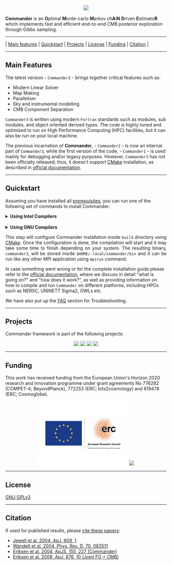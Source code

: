 <a name="top"></a>
<p align="center">
    <img src="https://github.com/hke/Commander/blob/master/logo/Commander-logo-large-1024x335.png" height="150">
</p>

**Commander** is an **O**ptimal **M**onte-carlo **M**arkov ch**A**i**N** **D**riven **E**stimato**R** which implements fast and efficient end-to-end CMB posterior exploration through Gibbs sampling.

---

| [Main features](#main-features) | [Quickstart](#quickstart) | [Projects](#projects) | [License](#license) | [Funding](#funding) | [Citation](#citation) |

---

## Main Features

The latest version - `Commander3` - brings together critical features such as:

- Modern Linear Solver
- Map Making
- Parallelism
- Sky and instrumental modelling
- CMB Component Separation

`Commander3` is written using modern `Fortran` standards such as modules, sub modules, and object oriented derived types. The code is highly tuned and optimized to run on High Performance Computing (HPC) facilities, but it can also be run on your local machine.

The previous incarnation of **Commander**, - `Commander2` - is now an internal part of `Commander3`, while the first version of the code, - `Commander1` - is used mainly for debugging and/or legacy purposes. However, `Commander1` has not been officially released; thus, it doesn't support [CMake](https://cmake.org/) installation, as described in [official documentation](https://docs.beyondplanck.science/#/parameters/intro).

---

## Quickstart

Assuming you have installed all 
[prerequisites](https://cosmoglobe.github.io/Commander/#/01_user_manual/prerequisites/README),
you can run one of the following set of commands to install Commander:
<details>
<summary>
<b>Using Intel Compilers</b>
</summary>
<pre><code>
&#36; git clone https://github.com/Cosmoglobe/Commander.git && cd Commander 
&#36; mkdir build && cd build 
&#36; cmake -DCMAKE_INSTALL_PREFIX=&#36;HOME/.local/commander -DCMAKE_C_COMPILER=icc -DCMAKE_CXX_COMPILER=icpc -DCMAKE_Fortran_COMPILER=ifort -DMPI_C_COMPILER=mpiicc -DMPI_CXX_COMPILER=mpiicpc -DMPI_Fortran_COMPILER=mpiifort ..
&#36; cmake --build . --target install -j N  
</code></pre>
where <code>N</code> is the number of processors to use.
</details>
</br>

<details>
<summary>
<b>Using GNU Compilers</b>
</summary>
<pre><code>
&#36; git clone https://github.com/Cosmoglobe/Commander.git && cd Commander 
&#36; mkdir build && cd build 
&#36; cmake -DCMAKE_INSTALL_PREFIX=&#36;HOME/.local/commander -DCMAKE_C_COMPILER=gcc -DCMAKE_CXX_COMPILER=g++ -DCMAKE_Fortran_COMPILER=gfortran -DMPI_C_COMPILER=mpicc -DMPI_CXX_COMPILER=mpic++ -DMPI_Fortran_COMPILER=mpifort ..
&#36; cmake --build . --target install -j N  
</code></pre>
where <code>N</code> is the number of processors to use.
</details>

<p align="justify">
This step will configure Commander installation inside <code>build</code> directory using 
<a href="https://cmake.org/">CMake</a>. Once the configuration is done, the compilation will 
start and it may take some time to finish depending on your system. The resulting 
binary, <code>commander3</code>, will be stored inside 
<code>&#36;HOME/.local/commander/bin</code> and it can be run like any other MPI 
application using <code>mpirun</code> command.  

In case something went wrong or for the complete installation guide 
please refer to the 
<a href="https://cosmoglobe.github.io/Commander/#/">official documentation</a>, 
where we discuss in detail "what is going on?" and "how does it work?", as 
well as providing information on how to compile and run <code>Commander</code> 
on different platforms, including HPCs such as NERSC, UNINETT Sigma2, OWLs etc. 

We have also put up the 
<a href="https://cosmoglobe.github.io/Commander/#/04_faq/README">FAQ</a> 
section for Troubleshooting.
</p>

---

## Projects

Commander framework is part of the following projects:

<p align="center">
    <img src="./logo/Planck_logo.png" height="100"> 
    <img src="./logo/beyondplanck_logo.png" height="100"> 
    <img src="./logo/LiteBIRD-logo-posi-RGB.png" height="100"> 
    <img src="./logo/Cosmoglobe-logo-vertical-large.png" height="100"> 
</p>

---

## Funding

This work has received funding from the European Union's Horizon 2020 research and innovation programme under grant agreements No 776282 (COMPET-4; BeyondPlanck), 772253 (ERC; bits2cosmology) and 819478 (ERC; Cosmoglobe).

<p align="center">
    <img src="./logo/LOGO_ERC-FLAG_EU_.jpg" height="200">
    <img src="./logo/horizon2020_logo.jpg" height="200">
</p>

---

## License

[GNU GPLv3](https://github.com/Cosmoglobe/Commander/blob/master/COPYING)

---

## Citation

If used for published results, please [cite these papers](https://github.com/Cosmoglobe/Commander/blob/master/docs/commander.bib):

- [Jewell et al. 2004, ApJ, 609, 1](https://ui.adsabs.harvard.edu/abs/2004ApJ...609....1J)
- [Wandelt et al. 2004, Phys. Rev. D, 70, 083511](https://ui.adsabs.harvard.edu/abs/2004PhRvD..70h3511W)
- [Eriksen et al. 2004, ApJS, 155, 227 (Commander)](https://ui.adsabs.harvard.edu/abs/2004ApJS..155..227E)
- [Eriksen et al. 2008, ApJ, 676, 10  (Joint FG + CMB)](https://ui.adsabs.harvard.edu/abs/2008ApJ...676...10E)

